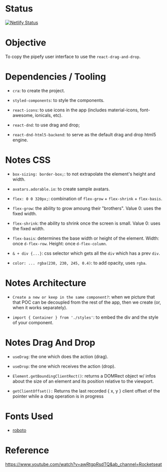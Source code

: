 # Status
[![Netlify Status](https://api.netlify.com/api/v1/badges/83d7a973-5c6f-4b71-8fb7-7c97ddacf33c/deploy-status)](https://app.netlify.com/sites/pipefy-react-dnd/deploys)

# Objective
To copy the pipefy user interface to use the `react-drag-and-drop`.

# Dependencies / Tooling

- `cra`: to create the project.

- `styled-components`: to style the components.

- `react-icons`: to use icons in the app (includes material-icons, font-awesome, ionicals, etc).

- `react-dnd`: to use drag and drop;

- `react-dnd-html5-backend`: to serve as the default drag and drop html5 engine.

# Notes CSS

- `box-sizing: border-box;`: to not extrapolate the element's height and width.

- `avatars.adorable.io`: to create sample avatars.

- `flex: 0 0 320px;`: combination of `flex-grow` + `flex-shrink` + `flex-basis`.

- `flex-grow`: the ability to grow amoung their "brothers". Value 0: uses the fixed width.

- `flex-shrink`: the ability to shrink once the screen is small. Value 0: uses the fixed width.

- `flex-basis`: determines the base width or height of the element. Width: once `d-flex-row`. Height: once `d-flex-column`.

- `& + div {...}`: css selector which gets all the `div` which has a prev `div`.

- `color: ... rgba(230, 230, 245, 0.4)`: to add opacity, uses `rgba`.

# Notes Architecture

- `Create a new or keep in the same component?`: when we picture that that POC can be decoupled from the rest of the app, then we create (or, when it works separately).

- `import { Container } from './styles'`: to embed the div and the style of your component.

# Notes Drag And Drop

- `useDrag`: the one which does the action (drag).

- `useDrop`: the one which receives the action (drop).

- `Element.getBoundingClientRect()`: returns a DOMRect object w/ infos about the size of an element and its position relative to the viewport.

- `getClientOffset():` Returns the last recorded { x, y } client offset of the pointer while a drag operation is in progress

# Fonts Used

- [roboto](https://fonts.google.com/specimen/Roboto)

# Reference

https://www.youtube.com/watch?v=awRtgpRsdTQ&ab_channel=Rocketseat